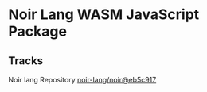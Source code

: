 # Noir Lang WASM JavaScript Package

## Tracks
Noir lang Repository [noir-lang/noir@eb5c917](https://github.com/noir-lang/noir/tree/eb5c917e4e5550229fd1fd174b9fd7e507058d25)
